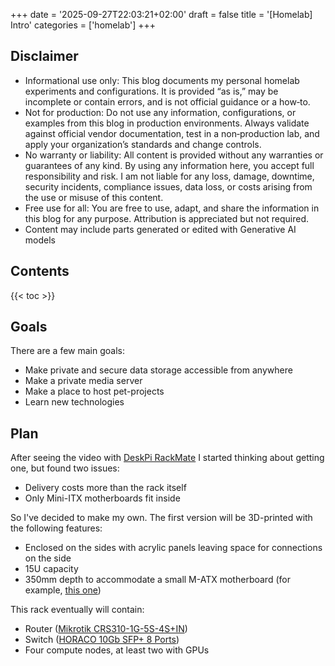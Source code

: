+++
date = '2025-09-27T22:03:21+02:00'
draft = false
title = '[Homelab] Intro'
categories = ['homelab'] 
+++

## Disclaimer

- Informational use only: This blog documents my personal homelab experiments and configurations. It is provided “as is,” may be incomplete or contain errors, and is not official guidance or a how‑to.
- Not for production: Do not use any information, configurations, or examples from this blog in production environments. Always validate against official vendor documentation, test in a non‑production lab, and apply your organization’s standards and change controls.
- No warranty or liability: All content is provided without any warranties or guarantees of any kind. By using any information here, you accept full responsibility and risk. I am not liable for any loss, damage, downtime, security incidents, compliance issues, data loss, or costs arising from the use or misuse of this content.
- Free use for all: You are free to use, adapt, and share the information in this blog for any purpose. Attribution is appreciated but not required.
- Content may include parts generated or edited with Generative AI models

## Contents

{{< toc >}}

## Goals 

There are a few main goals:
- Make private and secure data storage accessible from anywhere
- Make a private media server
- Make a place to host pet-projects
- Learn new technologies

## Plan

After seeing the video with [DeskPi RackMate](https://deskpi.com/collections/deskpi-rack-mate) I started thinking about getting one, but found two issues:
- Delivery costs more than the rack itself
- Only Mini-ITX motherboards fit inside

So I've decided to make my own. The first version will be 3D-printed with the following features:
- Enclosed on the sides with acrylic panels leaving space for connections on the side 
- 15U capacity
- 350mm depth to accommodate a small M-ATX motherboard (for example, [this one](https://www.amazon.it/dp/B0CF9XSCLN))

This rack eventually will contain:
- Router ([Mikrotik CRS310-1G-5S-4S+IN](https://mikrotik.com/product/crs310_1g_5s_4s_in))
- Switch ([HORACO 10Gb SFP+ 8 Ports](https://de.aliexpress.com/item/1005006765378093.html))
- Four compute nodes, at least two with GPUs

